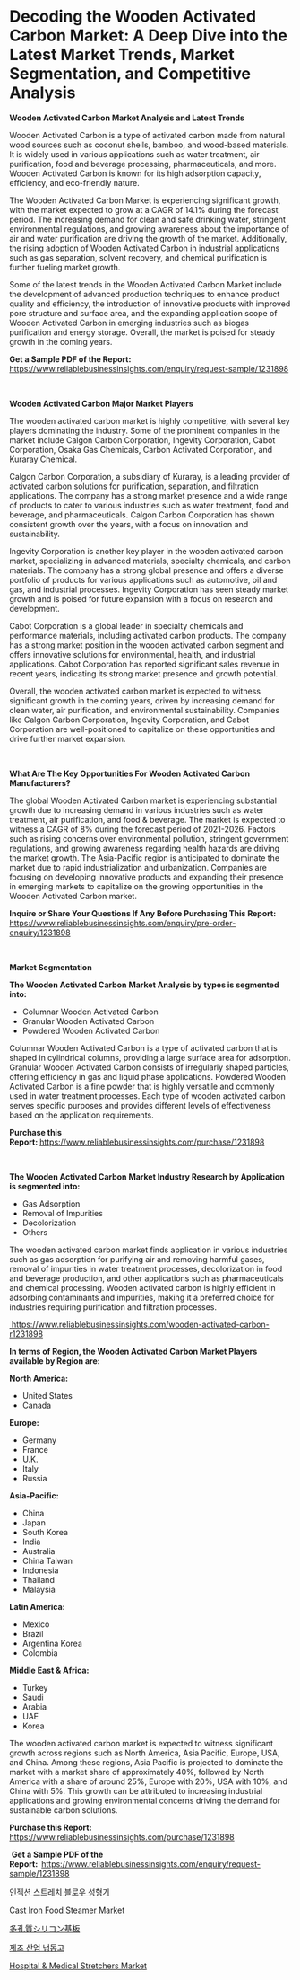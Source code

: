 <p><h1>Decoding the Wooden Activated Carbon Market: A Deep Dive into the Latest Market Trends, Market Segmentation, and Competitive Analysis</h1></p><p><strong>Wooden Activated Carbon Market Analysis and Latest Trends</strong></p>
<p><p>Wooden Activated Carbon is a type of activated carbon made from natural wood sources such as coconut shells, bamboo, and wood-based materials. It is widely used in various applications such as water treatment, air purification, food and beverage processing, pharmaceuticals, and more. Wooden Activated Carbon is known for its high adsorption capacity, efficiency, and eco-friendly nature.</p><p>The Wooden Activated Carbon Market is experiencing significant growth, with the market expected to grow at a CAGR of 14.1% during the forecast period. The increasing demand for clean and safe drinking water, stringent environmental regulations, and growing awareness about the importance of air and water purification are driving the growth of the market. Additionally, the rising adoption of Wooden Activated Carbon in industrial applications such as gas separation, solvent recovery, and chemical purification is further fueling market growth.</p><p>Some of the latest trends in the Wooden Activated Carbon Market include the development of advanced production techniques to enhance product quality and efficiency, the introduction of innovative products with improved pore structure and surface area, and the expanding application scope of Wooden Activated Carbon in emerging industries such as biogas purification and energy storage. Overall, the market is poised for steady growth in the coming years.</p></p>
<p><strong>Get a Sample PDF of the Report:&nbsp;</strong> <a href="https://www.reliablebusinessinsights.com/enquiry/request-sample/1231898">https://www.reliablebusinessinsights.com/enquiry/request-sample/1231898</a></p>
<p>&nbsp;</p>
<p><strong>Wooden Activated Carbon Major Market Players</strong></p>
<p><p>The wooden activated carbon market is highly competitive, with several key players dominating the industry. Some of the prominent companies in the market include Calgon Carbon Corporation, Ingevity Corporation, Cabot Corporation, Osaka Gas Chemicals, Carbon Activated Corporation, and Kuraray Chemical. </p><p>Calgon Carbon Corporation, a subsidiary of Kuraray, is a leading provider of activated carbon solutions for purification, separation, and filtration applications. The company has a strong market presence and a wide range of products to cater to various industries such as water treatment, food and beverage, and pharmaceuticals. Calgon Carbon Corporation has shown consistent growth over the years, with a focus on innovation and sustainability.</p><p>Ingevity Corporation is another key player in the wooden activated carbon market, specializing in advanced materials, specialty chemicals, and carbon materials. The company has a strong global presence and offers a diverse portfolio of products for various applications such as automotive, oil and gas, and industrial processes. Ingevity Corporation has seen steady market growth and is poised for future expansion with a focus on research and development.</p><p>Cabot Corporation is a global leader in specialty chemicals and performance materials, including activated carbon products. The company has a strong market position in the wooden activated carbon segment and offers innovative solutions for environmental, health, and industrial applications. Cabot Corporation has reported significant sales revenue in recent years, indicating its strong market presence and growth potential.</p><p>Overall, the wooden activated carbon market is expected to witness significant growth in the coming years, driven by increasing demand for clean water, air purification, and environmental sustainability. Companies like Calgon Carbon Corporation, Ingevity Corporation, and Cabot Corporation are well-positioned to capitalize on these opportunities and drive further market expansion.</p></p>
<p>&nbsp;</p>
<p><strong>What Are The Key Opportunities For Wooden Activated Carbon Manufacturers?</strong></p>
<p><p>The global Wooden Activated Carbon market is experiencing substantial growth due to increasing demand in various industries such as water treatment, air purification, and food & beverage. The market is expected to witness a CAGR of 8% during the forecast period of 2021-2026. Factors such as rising concerns over environmental pollution, stringent government regulations, and growing awareness regarding health hazards are driving the market growth. The Asia-Pacific region is anticipated to dominate the market due to rapid industrialization and urbanization. Companies are focusing on developing innovative products and expanding their presence in emerging markets to capitalize on the growing opportunities in the Wooden Activated Carbon market.</p></p>
<p><strong>Inquire or Share Your Questions If Any Before Purchasing This Report:</strong> <a href="https://www.reliablebusinessinsights.com/enquiry/pre-order-enquiry/1231898">https://www.reliablebusinessinsights.com/enquiry/pre-order-enquiry/1231898</a></p>
<p>&nbsp;</p>
<p><strong>Market Segmentation</strong></p>
<p><strong>The Wooden Activated Carbon Market Analysis by types is segmented into:</strong></p>
<p><ul><li>Columnar Wooden Activated Carbon</li><li>Granular Wooden Activated Carbon</li><li>Powdered Wooden Activated Carbon</li></ul></p>
<p><p>Columnar Wooden Activated Carbon is a type of activated carbon that is shaped in cylindrical columns, providing a large surface area for adsorption. Granular Wooden Activated Carbon consists of irregularly shaped particles, offering efficiency in gas and liquid phase applications. Powdered Wooden Activated Carbon is a fine powder that is highly versatile and commonly used in water treatment processes. Each type of wooden activated carbon serves specific purposes and provides different levels of effectiveness based on the application requirements.</p></p>
<p><strong>Purchase this Report:&nbsp;</strong><a href="https://www.reliablebusinessinsights.com/purchase/1231898">https://www.reliablebusinessinsights.com/purchase/1231898</a></p>
<p>&nbsp;</p>
<p><strong>The Wooden Activated Carbon Market Industry Research by Application is segmented into:</strong></p>
<p><ul><li>Gas Adsorption</li><li>Removal of Impurities</li><li>Decolorization</li><li>Others</li></ul></p>
<p><p>The wooden activated carbon market finds application in various industries such as gas adsorption for purifying air and removing harmful gases, removal of impurities in water treatment processes, decolorization in food and beverage production, and other applications such as pharmaceuticals and chemical processing. Wooden activated carbon is highly efficient in adsorbing contaminants and impurities, making it a preferred choice for industries requiring purification and filtration processes.</p></p>
<p><a href="https://www.reliablebusinessinsights.com/wooden-activated-carbon-r1231898">&nbsp;https://www.reliablebusinessinsights.com/wooden-activated-carbon-r1231898</a></p>
<p><strong>In terms of Region, the Wooden Activated Carbon Market Players available by Region are:</strong></p>
<p>
    <p> <strong> North America: </strong>
        <ul>
            <li>United States</li>
            <li>Canada</li>
        </ul>
        </p> 
    <p> <strong> Europe: </strong>
        <ul>
            <li>Germany</li>
            <li>France</li>
            <li>U.K.</li>
            <li>Italy</li>
            <li>Russia</li>
        </ul>
        </p> 
    <p> <strong> Asia-Pacific: </strong>
        <ul>
            <li>China</li>
            <li>Japan</li>
            <li>South Korea</li>
            <li>India</li>
            <li>Australia</li>
            <li>China Taiwan</li>
            <li>Indonesia</li>
            <li>Thailand</li>
            <li>Malaysia</li>
        </ul>
        </p> 
    <p> <strong> Latin America: </strong>
        <ul>
            <li>Mexico</li>
            <li>Brazil</li>
            <li>Argentina Korea</li>
            <li>Colombia</li>
        </ul>
        </p> 
    <p> <strong> Middle East & Africa: </strong>
        <ul>
            <li>Turkey</li>
            <li>Saudi</li>
            <li>Arabia</li>
            <li>UAE</li>
            <li>Korea</li>
        </ul>
    </p>
    </p>
<p><p>The wooden activated carbon market is expected to witness significant growth across regions such as North America, Asia Pacific, Europe, USA, and China. Among these regions, Asia Pacific is projected to dominate the market with a market share of approximately 40%, followed by North America with a share of around 25%, Europe with 20%, USA with 10%, and China with 5%. This growth can be attributed to increasing industrial applications and growing environmental concerns driving the demand for sustainable carbon solutions.</p></p>
<p><strong>Purchase this Report: </strong><a href="https://www.reliablebusinessinsights.com/purchase/1231898">https://www.reliablebusinessinsights.com/purchase/1231898</a></p>
<p>&nbsp;<strong>Get a Sample PDF of the Report:&nbsp;&nbsp;</strong><a href="https://www.reliablebusinessinsights.com/enquiry/request-sample/1231898">https://www.reliablebusinessinsights.com/enquiry/request-sample/1231898</a></p>
<p><strong></strong></p>
<p><p><a href="https://github.com/TimmyMann6767/Market-Research-Report-List-2/blob/main/8812495128524.md">인젝션 스트레치 블로우 성형기</a></p><p><a href="https://www.linkedin.com/pulse/global-cast-iron-food-steamer-industry-research-report-competitive-mi9oe">Cast Iron Food Steamer Market</a></p><p><a href="https://github.com/JessKilback/Market-Research-Report-List-1/blob/main/3038901122629.md">多孔質シリコン基板</a></p><p><a href="https://github.com/JeromeRtyau89966/Market-Research-Report-List-2/blob/main/9960842128525.md">제조 산업 냉동고</a></p><p><a href="https://github.com/redneck06/Market-Research-Report-List-4/blob/main/hospital-medical-stretchers-market.md">Hospital & Medical Stretchers Market</a></p></p>